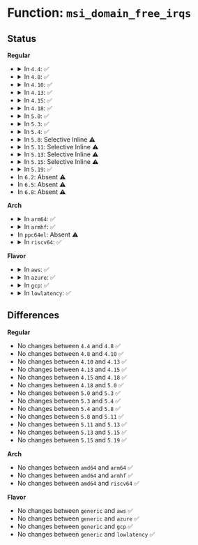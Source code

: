 # Function: <code>msi_domain_free_irqs</code>

## Status
<b>Regular</b>
<ul>
<li>
<details>
<summary>In <code>4.4</code>: ✅</summary>

```c
void msi_domain_free_irqs(struct irq_domain *domain, struct device *dev);
```

**Collision:** Unique Global

**Inline:** No

**Transformation:** False

**Instances:**

```
In kernel/irq/msi.c (ffffffff810e3170)
Location: kernel/irq/msi.c:321
Inline: False
Direct callers:
  - drivers/pci/msi.c:free_msi_irqs
  - drivers/base/platform-msi.c:platform_msi_domain_free_irqs
```
**Symbols:**

```
ffffffff810e3170-ffffffff810e31bc: msi_domain_free_irqs (STB_GLOBAL)
```
</details>
</li>
<li>
<details>
<summary>In <code>4.8</code>: ✅</summary>

```c
void msi_domain_free_irqs(struct irq_domain *domain, struct device *dev);
```

**Collision:** Unique Global

**Inline:** No

**Transformation:** False

**Instances:**

```
In kernel/irq/msi.c (ffffffff810e8da0)
Location: kernel/irq/msi.c:384
Inline: False
Direct callers:
  - drivers/pci/msi.c:free_msi_irqs
  - drivers/base/platform-msi.c:platform_msi_domain_free_irqs
```
**Symbols:**

```
ffffffff810e8da0-ffffffff810e8dec: msi_domain_free_irqs (STB_GLOBAL)
```
</details>
</li>
<li>
<details>
<summary>In <code>4.10</code>: ✅</summary>

```c
void msi_domain_free_irqs(struct irq_domain *domain, struct device *dev);
```

**Collision:** Unique Global

**Inline:** No

**Transformation:** False

**Instances:**

```
In kernel/irq/msi.c (ffffffff810ef830)
Location: kernel/irq/msi.c:404
Inline: False
Direct callers:
  - drivers/pci/msi.c:free_msi_irqs
  - drivers/base/platform-msi.c:platform_msi_domain_free_irqs
```
**Symbols:**

```
ffffffff810ef830-ffffffff810ef87c: msi_domain_free_irqs (STB_GLOBAL)
```
</details>
</li>
<li>
<details>
<summary>In <code>4.13</code>: ✅</summary>

```c
void msi_domain_free_irqs(struct irq_domain *domain, struct device *dev);
```

**Collision:** Unique Global

**Inline:** No

**Transformation:** False

**Instances:**

```
In kernel/irq/msi.c (ffffffff810ef670)
Location: kernel/irq/msi.c:411
Inline: False
Direct callers:
  - drivers/pci/msi.c:free_msi_irqs
  - drivers/base/platform-msi.c:platform_msi_domain_free_irqs
```
**Symbols:**

```
ffffffff810ef670-ffffffff810ef6bc: msi_domain_free_irqs (STB_GLOBAL)
```
</details>
</li>
<li>
<details>
<summary>In <code>4.15</code>: ✅</summary>

```c
void msi_domain_free_irqs(struct irq_domain *domain, struct device *dev);
```

**Collision:** Unique Global

**Inline:** No

**Transformation:** False

**Instances:**

```
In kernel/irq/msi.c (ffffffff810f7f80)
Location: kernel/irq/msi.c:482
Inline: False
Direct callers:
  - kernel/irq/msi.c:msi_domain_alloc_irqs
  - drivers/pci/msi.c:free_msi_irqs
  - drivers/base/platform-msi.c:platform_msi_domain_free_irqs
```
**Symbols:**

```
ffffffff810f7f80-ffffffff810f7fcc: msi_domain_free_irqs (STB_GLOBAL)
```
</details>
</li>
<li>
<details>
<summary>In <code>4.18</code>: ✅</summary>

```c
void msi_domain_free_irqs(struct irq_domain *domain, struct device *dev);
```

**Collision:** Unique Global

**Inline:** No

**Transformation:** False

**Instances:**

```
In kernel/irq/msi.c (ffffffff81100360)
Location: kernel/irq/msi.c:496
Inline: False
Direct callers:
  - kernel/irq/msi.c:msi_domain_alloc_irqs
  - drivers/pci/msi.c:free_msi_irqs
  - drivers/base/platform-msi.c:platform_msi_domain_free_irqs
```
**Symbols:**

```
ffffffff81100360-ffffffff811003ac: msi_domain_free_irqs (STB_GLOBAL)
```
</details>
</li>
<li>
<details>
<summary>In <code>5.0</code>: ✅</summary>

```c
void msi_domain_free_irqs(struct irq_domain *domain, struct device *dev);
```

**Collision:** Unique Global

**Inline:** No

**Transformation:** False

**Instances:**

```
In kernel/irq/msi.c (ffffffff8110bb30)
Location: kernel/irq/msi.c:496
Inline: False
Direct callers:
  - kernel/irq/msi.c:msi_domain_alloc_irqs
  - drivers/pci/msi.c:free_msi_irqs
  - drivers/base/platform-msi.c:platform_msi_domain_free_irqs
```
**Symbols:**

```
ffffffff8110bb30-ffffffff8110bb7c: msi_domain_free_irqs (STB_GLOBAL)
```
</details>
</li>
<li>
<details>
<summary>In <code>5.3</code>: ✅</summary>

```c
void msi_domain_free_irqs(struct irq_domain *domain, struct device *dev);
```

**Collision:** Unique Global

**Inline:** No

**Transformation:** False

**Instances:**

```
In kernel/irq/msi.c (ffffffff81115200)
Location: kernel/irq/msi.c:496
Inline: False
Direct callers:
  - kernel/irq/msi.c:msi_domain_alloc_irqs
  - drivers/pci/msi.c:free_msi_irqs
  - drivers/base/platform-msi.c:platform_msi_domain_free_irqs
```
**Symbols:**

```
ffffffff81115200-ffffffff8111524c: msi_domain_free_irqs (STB_GLOBAL)
```
</details>
</li>
<li>
<details>
<summary>In <code>5.4</code>: ✅</summary>

```c
void msi_domain_free_irqs(struct irq_domain *domain, struct device *dev);
```

**Collision:** Unique Global

**Inline:** No

**Transformation:** False

**Instances:**

```
In kernel/irq/msi.c (ffffffff81121400)
Location: kernel/irq/msi.c:499
Inline: False
Direct callers:
  - kernel/irq/msi.c:msi_domain_alloc_irqs
  - drivers/pci/msi.c:free_msi_irqs
  - drivers/base/platform-msi.c:platform_msi_domain_free_irqs
```
**Symbols:**

```
ffffffff81121400-ffffffff8112144c: msi_domain_free_irqs (STB_GLOBAL)
```
</details>
</li>
<li>
<details>
<summary>In <code>5.8</code>: Selective Inline ⚠️</summary>

```c
void msi_domain_free_irqs(struct irq_domain *domain, struct device *dev);
```

**Collision:** Unique Global

**Inline:** Selective

**Transformation:** False

**Instances:**

```
In kernel/irq/msi.c (ffffffff8112dcc4)
Location: kernel/irq/msi.c:499
Inline: True
Inline callers:
  - kernel/irq/msi.c:msi_domain_alloc_irqs
Direct callers:
  - drivers/pci/msi.c:free_msi_irqs
  - drivers/base/platform-msi.c:platform_msi_domain_free_irqs
```
**Symbols:**

```
ffffffff8112dd00-ffffffff8112dd4c: msi_domain_free_irqs (STB_GLOBAL)
```
</details>
</li>
<li>
<details>
<summary>In <code>5.11</code>: Selective Inline ⚠️</summary>

```c
void msi_domain_free_irqs(struct irq_domain *domain, struct device *dev);
```

**Collision:** Unique Global

**Inline:** Selective

**Transformation:** False

**Instances:**

```
In kernel/irq/msi.c (ffffffff811297be)
Location: kernel/irq/msi.c:529
Inline: True
Inline callers:
  - kernel/irq/msi.c:__msi_domain_alloc_irqs
Direct callers:
  - drivers/pci/msi.c:free_msi_irqs
  - drivers/base/platform-msi.c:platform_msi_domain_free_irqs
```
**Symbols:**

```
ffffffff81129940-ffffffff8112995c: msi_domain_free_irqs (STB_GLOBAL)
```
</details>
</li>
<li>
<details>
<summary>In <code>5.13</code>: Selective Inline ⚠️</summary>

```c
void msi_domain_free_irqs(struct irq_domain *domain, struct device *dev);
```

**Collision:** Unique Global

**Inline:** Selective

**Transformation:** False

**Instances:**

```
In kernel/irq/msi.c (ffffffff81129a3a)
Location: kernel/irq/msi.c:532
Inline: True
Inline callers:
  - kernel/irq/msi.c:__msi_domain_alloc_irqs
Direct callers:
  - drivers/pci/msi.c:free_msi_irqs
  - drivers/base/platform-msi.c:platform_msi_domain_free_irqs
```
**Symbols:**

```
ffffffff81129bd0-ffffffff81129bec: msi_domain_free_irqs (STB_GLOBAL)
```
</details>
</li>
<li>
<details>
<summary>In <code>5.15</code>: Selective Inline ⚠️</summary>

```c
void msi_domain_free_irqs(struct irq_domain *domain, struct device *dev);
```

**Collision:** Unique Global

**Inline:** Selective

**Transformation:** False

**Instances:**

```
In kernel/irq/msi.c (ffffffff8114a367)
Location: kernel/irq/msi.c:672
Inline: True
Inline callers:
  - kernel/irq/msi.c:__msi_domain_alloc_irqs
Direct callers:
  - drivers/pci/msi.c:free_msi_irqs
  - drivers/base/platform-msi.c:platform_msi_domain_free_irqs
  - drivers/base/platform-msi.c:platform_msi_domain_alloc_irqs
```
**Symbols:**

```
ffffffff8114a500-ffffffff8114a51c: msi_domain_free_irqs (STB_GLOBAL)
```
</details>
</li>
<li>
<details>
<summary>In <code>5.19</code>: ✅</summary>

```c
void msi_domain_free_irqs(struct irq_domain *domain, struct device *dev);
```

**Collision:** Unique Global

**Inline:** No

**Transformation:** False

**Instances:**

```
In kernel/irq/msi.c (ffffffff8116fa80)
Location: kernel/irq/msi.c:1034
Inline: False
Direct callers:
  - drivers/base/platform-msi.c:platform_msi_domain_free_irqs
```
**Symbols:**

```
ffffffff8116fa80-ffffffff8116fb0c: msi_domain_free_irqs (STB_GLOBAL)
```
</details>
</li>
<li>
In <code>6.2</code>: Absent ⚠️
</li>
<li>
In <code>6.5</code>: Absent ⚠️
</li>
<li>
In <code>6.8</code>: Absent ⚠️
</li>
</ul>
<b>Arch</b>
<ul>
<li>
<details>
<summary>In <code>arm64</code>: ✅</summary>

```c
void msi_domain_free_irqs(struct irq_domain *domain, struct device *dev);
```

**Collision:** Unique Global

**Inline:** No

**Transformation:** False

**Instances:**

```
In kernel/irq/msi.c (ffff800010187660)
Location: kernel/irq/msi.c:499
Inline: False
Direct callers:
  - kernel/irq/msi.c:msi_domain_alloc_irqs
  - drivers/bus/fsl-mc/fsl-mc-msi.c:fsl_mc_msi_domain_free_irqs
  - drivers/pci/msi.c:free_msi_irqs
  - drivers/soc/ti/ti_sci_inta_msi.c:ti_sci_inta_msi_domain_free_irqs
  - drivers/base/platform-msi.c:platform_msi_domain_free_irqs
```
**Symbols:**

```
ffff800010187660-ffff8000101876c4: msi_domain_free_irqs (STB_GLOBAL)
```
</details>
</li>
<li>
<details>
<summary>In <code>armhf</code>: ✅</summary>

```c
void msi_domain_free_irqs(struct irq_domain *domain, struct device *dev);
```

**Collision:** Unique Global

**Inline:** No

**Transformation:** False

**Instances:**

```
In kernel/irq/msi.c (c03d622c)
Location: kernel/irq/msi.c:499
Inline: False
Direct callers:
  - kernel/irq/msi.c:msi_domain_alloc_irqs
  - drivers/pci/msi.c:free_msi_irqs
  - drivers/base/platform-msi.c:platform_msi_domain_free_irqs
```
**Symbols:**

```
c03d622c-c03d6280: msi_domain_free_irqs (STB_GLOBAL)
```
</details>
</li>
<li>
In <code>ppc64el</code>: Absent ⚠️
</li>
<li>
<details>
<summary>In <code>riscv64</code>: ✅</summary>

```c
void msi_domain_free_irqs(struct irq_domain *domain, struct device *dev);
```

**Collision:** Unique Global

**Inline:** No

**Transformation:** False

**Instances:**

```
In kernel/irq/msi.c (ffffffe00011d1f2)
Location: kernel/irq/msi.c:499
Inline: False
Direct callers:
  - kernel/irq/msi.c:msi_domain_alloc_irqs
  - drivers/pci/msi.c:free_msi_irqs
  - drivers/base/platform-msi.c:platform_msi_domain_free_irqs
```
**Symbols:**

```
ffffffe00011d1f2-ffffffe00011d242: msi_domain_free_irqs (STB_GLOBAL)
```
</details>
</li>
</ul>
<b>Flavor</b>
<ul>
<li>
<details>
<summary>In <code>aws</code>: ✅</summary>

```c
void msi_domain_free_irqs(struct irq_domain *domain, struct device *dev);
```

**Collision:** Unique Global

**Inline:** No

**Transformation:** False

**Instances:**

```
In kernel/irq/msi.c (ffffffff811199e0)
Location: kernel/irq/msi.c:499
Inline: False
Direct callers:
  - kernel/irq/msi.c:msi_domain_alloc_irqs
  - drivers/pci/msi.c:free_msi_irqs
  - drivers/base/platform-msi.c:platform_msi_domain_free_irqs
```
**Symbols:**

```
ffffffff811199e0-ffffffff81119a2c: msi_domain_free_irqs (STB_GLOBAL)
```
</details>
</li>
<li>
<details>
<summary>In <code>azure</code>: ✅</summary>

```c
void msi_domain_free_irqs(struct irq_domain *domain, struct device *dev);
```

**Collision:** Unique Global

**Inline:** No

**Transformation:** False

**Instances:**

```
In kernel/irq/msi.c (ffffffff8110aa50)
Location: kernel/irq/msi.c:499
Inline: False
Direct callers:
  - kernel/irq/msi.c:msi_domain_alloc_irqs
  - drivers/pci/msi.c:free_msi_irqs
  - drivers/base/platform-msi.c:platform_msi_domain_free_irqs
```
**Symbols:**

```
ffffffff8110aa50-ffffffff8110aa9c: msi_domain_free_irqs (STB_GLOBAL)
```
</details>
</li>
<li>
<details>
<summary>In <code>gcp</code>: ✅</summary>

```c
void msi_domain_free_irqs(struct irq_domain *domain, struct device *dev);
```

**Collision:** Unique Global

**Inline:** No

**Transformation:** False

**Instances:**

```
In kernel/irq/msi.c (ffffffff811178d0)
Location: kernel/irq/msi.c:499
Inline: False
Direct callers:
  - kernel/irq/msi.c:msi_domain_alloc_irqs
  - drivers/pci/msi.c:free_msi_irqs
  - drivers/base/platform-msi.c:platform_msi_domain_free_irqs
```
**Symbols:**

```
ffffffff811178d0-ffffffff8111791c: msi_domain_free_irqs (STB_GLOBAL)
```
</details>
</li>
<li>
<details>
<summary>In <code>lowlatency</code>: ✅</summary>

```c
void msi_domain_free_irqs(struct irq_domain *domain, struct device *dev);
```

**Collision:** Unique Global

**Inline:** No

**Transformation:** False

**Instances:**

```
In kernel/irq/msi.c (ffffffff81122f60)
Location: kernel/irq/msi.c:499
Inline: False
Direct callers:
  - kernel/irq/msi.c:msi_domain_alloc_irqs
  - drivers/pci/msi.c:free_msi_irqs
  - drivers/base/platform-msi.c:platform_msi_domain_free_irqs
```
**Symbols:**

```
ffffffff81122f60-ffffffff81122fac: msi_domain_free_irqs (STB_GLOBAL)
```
</details>
</li>
</ul>

## Differences
<b>Regular</b>
<ul>
<li>
No changes between <code>4.4</code> and <code>4.8</code> ✅
</li>
<li>
No changes between <code>4.8</code> and <code>4.10</code> ✅
</li>
<li>
No changes between <code>4.10</code> and <code>4.13</code> ✅
</li>
<li>
No changes between <code>4.13</code> and <code>4.15</code> ✅
</li>
<li>
No changes between <code>4.15</code> and <code>4.18</code> ✅
</li>
<li>
No changes between <code>4.18</code> and <code>5.0</code> ✅
</li>
<li>
No changes between <code>5.0</code> and <code>5.3</code> ✅
</li>
<li>
No changes between <code>5.3</code> and <code>5.4</code> ✅
</li>
<li>
No changes between <code>5.4</code> and <code>5.8</code> ✅
</li>
<li>
No changes between <code>5.8</code> and <code>5.11</code> ✅
</li>
<li>
No changes between <code>5.11</code> and <code>5.13</code> ✅
</li>
<li>
No changes between <code>5.13</code> and <code>5.15</code> ✅
</li>
<li>
No changes between <code>5.15</code> and <code>5.19</code> ✅
</li>
</ul>
<b>Arch</b>
<ul>
<li>
No changes between <code>amd64</code> and <code>arm64</code> ✅
</li>
<li>
No changes between <code>amd64</code> and <code>armhf</code> ✅
</li>
<li>
No changes between <code>amd64</code> and <code>riscv64</code> ✅
</li>
</ul>
<b>Flavor</b>
<ul>
<li>
No changes between <code>generic</code> and <code>aws</code> ✅
</li>
<li>
No changes between <code>generic</code> and <code>azure</code> ✅
</li>
<li>
No changes between <code>generic</code> and <code>gcp</code> ✅
</li>
<li>
No changes between <code>generic</code> and <code>lowlatency</code> ✅
</li>
</ul>
